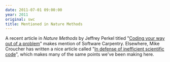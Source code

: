 ```yaml
---
date: 2011-07-01 09:00:00
year: 2011
original: swc
title: Mentioned in Nature Methods
---
```

<p>A recent article in <em>Nature Methods</em> by Jeffrey Perkel titled "<a href="http://www.nature.com/nmeth/journal/v8/n7/full/nmeth.1631.html">Coding your way out of a problem</a>" makes mention of Software Carpentry.  Elsewhere, Mike Croucher has written a nice article called "<a href="http://www.walkingrandomly.com/?p=3586">In defense of inefficient scientific code</a>", which makes many of the same points we've been making here.</p>
